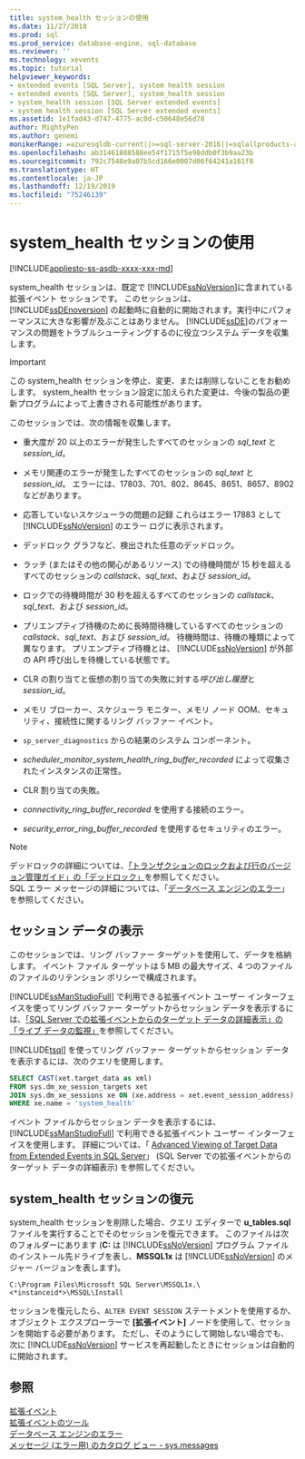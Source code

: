 ```yaml
---
title: system_health セッションの使用
ms.date: 11/27/2018
ms.prod: sql
ms.prod_service: database-engine, sql-database
ms.reviewer: ''
ms.technology: xevents
ms.topic: tutorial
helpviewer_keywords:
- extended events [SQL Server], system health session
- extended events [SQL Server], system_health session
- system_health session [SQL Server extended events]
- system health session [SQL Server extended events]
ms.assetid: 1e1fad43-d747-4775-ac0d-c50648e56d78
author: MightyPen
ms.author: genemi
monikerRange: =azuresqldb-current||>=sql-server-2016||=sqlallproducts-allversions||>=sql-server-linux-2017||=azuresqldb-mi-current
ms.openlocfilehash: ab31461888588ee54f1715f5e98ddb0f3b9aa23b
ms.sourcegitcommit: 792c7548e9a07b5cd166e0007d06f64241a161f8
ms.translationtype: HT
ms.contentlocale: ja-JP
ms.lasthandoff: 12/19/2019
ms.locfileid: "75246139"
---
```

# <a name="use-the-system_health-session"></a>system_health セッションの使用

[!INCLUDE[appliesto-ss-asdb-xxxx-xxx-md](../../includes/appliesto-ss-asdb-xxxx-xxx-md.md)]

system_health セッションは、既定で [!INCLUDE[ssNoVersion](../../includes/ssnoversion-md.md)]に含まれている拡張イベント セッションです。 このセッションは、 [!INCLUDE[ssDEnoversion](../../includes/ssdenoversion-md.md)] の起動時に自動的に開始されます。実行中にパフォーマンスに大きな影響が及ぶことはありません。 [!INCLUDE[ssDE](../../includes/ssde-md.md)]のパフォーマンスの問題をトラブルシューティングするのに役立つシステム データを収集します。 

> [!IMPORTANT]
> この system_health セッションを停止、変更、または削除しないことをお勧めします。 system_health セッション設定に加えられた変更は、今後の製品の更新プログラムによって上書きされる可能性があります。
  
このセッションでは、次の情報を収集します。  
  
-   重大度が 20 以上のエラーが発生したすべてのセッションの *sql_text* と *session_id*。  
  
-   メモリ関連のエラーが発生したすべてのセッションの *sql_text* と *session_id*。 エラーには、17803、701、802、8645、8651、8657、8902 などがあります。  
  
-   応答していないスケジューラの問題の記録 これらはエラー 17883 として [!INCLUDE[ssNoVersion](../../includes/ssnoversion-md.md)] のエラー ログに表示されます。  
  
-   デッドロック グラフなど、検出された任意のデッドロック。  
  
-   ラッチ (またはその他の関心があるリソース) での待機時間が 15 秒を超えるすべてのセッションの *callstack*、*sql_text*、および *session_id*。  
  
-   ロックでの待機時間が 30 秒を超えるすべてのセッションの *callstack*、*sql_text*、および *session_id*。  
  
-   プリエンプティブ待機のために長時間待機しているすべてのセッションの *callstack*、*sql_text*、および *session_id*。 待機時間は、待機の種類によって異なります。 プリエンプティブ待機とは、 [!INCLUDE[ssNoVersion](../../includes/ssnoversion-md.md)] が外部の API 呼び出しを待機している状態です。  
  
-   CLR の割り当てと仮想の割り当ての失敗に対する*呼び出し履歴*と *session_id*。  
  
-   メモリ ブローカー、スケジューラ モニター、メモリ ノード OOM、セキュリティ、接続性に関するリング バッファー イベント。  
  
-   `sp_server_diagnostics` からの結果のシステム コンポーネント。  
  
-   *scheduler_monitor_system_health_ring_buffer_recorded* によって収集されたインスタンスの正常性。  
  
-   CLR 割り当ての失敗。  
  
-   *connectivity_ring_buffer_recorded* を使用する接続のエラー。  
  
-   *security_error_ring_buffer_recorded* を使用するセキュリティのエラー。  

> [!NOTE]
> デッドロックの詳細については、[「トランザクションのロックおよび行のバージョン管理ガイド」の「デッドロック」](../../relational-databases/sql-server-transaction-locking-and-row-versioning-guide.md#deadlocks)を参照してください。   
> SQL エラー メッセージの詳細については、「[データベース エンジンのエラー](../../relational-databases/errors-events/database-engine-events-and-errors.md)」を参照してください。

## <a name="viewing-the-session-data"></a>セッション データの表示  
このセッションでは、リング バッファー ターゲットを使用して、データを格納します。 イベント ファイル ターゲットは 5 MB の最大サイズ、4 つのファイルのファイルのリテンション ポリシーで構成されます。 

[!INCLUDE[ssManStudioFull](../../includes/ssmanstudiofull-md.md)] で利用できる拡張イベント ユーザー インターフェイスを使ってリング バッファー ターゲットからセッション データを表示するには、[「SQL Server での拡張イベントからのターゲット データの詳細表示」の「ライブ データの監視」](../../relational-databases/extended-events/advanced-viewing-of-target-data-from-extended-events-in-sql-server.md#b3-watch-live-data)を参照してください。

[!INCLUDE[tsql](../../includes/tsql-md.md)] を使ってリング バッファー ターゲットからセッション データを表示するには、次のクエリを使用します。  
  
```sql  
SELECT CAST(xet.target_data as xml) 
FROM sys.dm_xe_session_targets xet  
JOIN sys.dm_xe_sessions xe ON (xe.address = xet.event_session_address)  
WHERE xe.name = 'system_health'  
```  
  
イベント ファイルからセッション データを表示するには、[!INCLUDE[ssManStudioFull](../../includes/ssmanstudiofull-md.md)] で利用できる拡張イベント ユーザー インターフェイスを使用します。 詳細については、「 [Advanced Viewing of Target Data from Extended Events in SQL Server](../../relational-databases/extended-events/advanced-viewing-of-target-data-from-extended-events-in-sql-server.md)」 (SQL Server での拡張イベントからのターゲット データの詳細表示) を参照してください。
  
## <a name="restoring-the-system_health-session"></a>system_health セッションの復元  
system_health セッションを削除した場合、クエリ エディターで **u_tables.sql** ファイルを実行することでそのセッションを復元できます。 このファイルは次のフォルダーにあります (**C:** は [!INCLUDE[ssNoVersion](../../includes/ssnoversion-md.md)] プログラム ファイルのインストール先ドライブを表し、**MSSQL1x** は [!INCLUDE[ssNoVersion](../../includes/ssnoversion-md.md)] のメジャー バージョンを表します)。  
  
 `C:\Program Files\Microsoft SQL Server\MSSQL1x.\<*instanceid*>\MSSQL\Install`  
  
セッションを復元したら、`ALTER EVENT SESSION` ステートメントを使用するか、オブジェクト エクスプローラーで **[拡張イベント]** ノードを使用して、セッションを開始する必要があります。 ただし、そのようにして開始しない場合でも、次に [!INCLUDE[ssNoVersion](../../includes/ssnoversion-md.md)] サービスを再起動したときにセッションは自動的に開始されます。  
  
## <a name="see-also"></a>参照  
 [拡張イベント](../../relational-databases/extended-events/extended-events.md)    
 [拡張イベントのツール](../../relational-databases/extended-events/extended-events-tools.md)    
 [データベース エンジンのエラー](../../relational-databases/errors-events/database-engine-events-and-errors.md)    
 [メッセージ (エラー用) のカタログ ビュー - sys.messages](../../relational-databases/system-catalog-views/messages-for-errors-catalog-views-sys-messages.md) 
